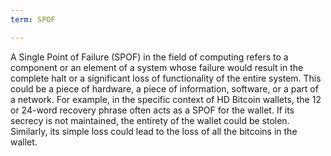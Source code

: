```yaml
---
term: SPOF

---
```

A Single Point of Failure (SPOF) in the field of computing refers to a component or an element of a system whose failure would result in the complete halt or a significant loss of functionality of the entire system. This could be a piece of hardware, a piece of information, software, or a part of a network. For example, in the specific context of HD Bitcoin wallets, the 12 or 24-word recovery phrase often acts as a SPOF for the wallet. If its secrecy is not maintained, the entirety of the wallet could be stolen. Similarly, its simple loss could lead to the loss of all the bitcoins in the wallet.